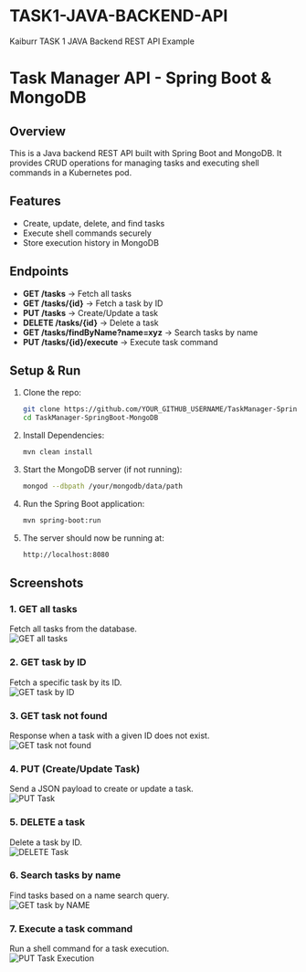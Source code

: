 # TASK1-JAVA-BACKEND-API
Kaiburr TASK 1 JAVA Backend REST API Example 


# Task Manager API - Spring Boot & MongoDB  

## Overview  
This is a Java backend REST API built with Spring Boot and MongoDB. It provides CRUD operations for managing tasks and executing shell commands in a Kubernetes pod.  

## Features  
- Create, update, delete, and find tasks  
- Execute shell commands securely  
- Store execution history in MongoDB  

## Endpoints  
- **GET /tasks** → Fetch all tasks  
- **GET /tasks/{id}** → Fetch a task by ID  
- **PUT /tasks** → Create/Update a task  
- **DELETE /tasks/{id}** → Delete a task  
- **GET /tasks/findByName?name=xyz** → Search tasks by name  
- **PUT /tasks/{id}/execute** → Execute task command  

## Setup & Run  
1. Clone the repo:  
   ```sh
   git clone https://github.com/YOUR_GITHUB_USERNAME/TaskManager-SpringBoot-MongoDB.git
   cd TaskManager-SpringBoot-MongoDB

2. Install Dependencies:
   ```sh
   mvn clean install

3. Start the MongoDB server (if not running):
   ```sh
   mongod --dbpath /your/mongodb/data/path

4. Run the Spring Boot application:
   ```sh
   mvn spring-boot:run

5. The server should now be running at:
   ```sh
   http://localhost:8080

## Screenshots  

### 1. GET all tasks  
Fetch all tasks from the database.  
![GET all tasks](Screenshots/GET_method.jpg)  

### 2. GET task by ID  
Fetch a specific task by its ID.  
![GET task by ID](Screenshots/GET_Task_by_ID.png)  

### 3. GET task not found  
Response when a task with a given ID does not exist.  
![GET task not found](Screenshots/GET_not_found.png)  

### 4. PUT (Create/Update Task)  
Send a JSON payload to create or update a task.  
![PUT Task](Screenshots/POST_method.png)  

### 5. DELETE a task  
Delete a task by ID.  
![DELETE Task](Screenshots/DELETE_method.png)  

### 6. Search tasks by name  
Find tasks based on a name search query.  
![GET task by NAME](Screenshots/GET_task_by_NAME.png)  

### 7. Execute a task command  
Run a shell command for a task execution.  
![PUT Task Execution](Screenshots/PUT_Task_Execute.png)  







